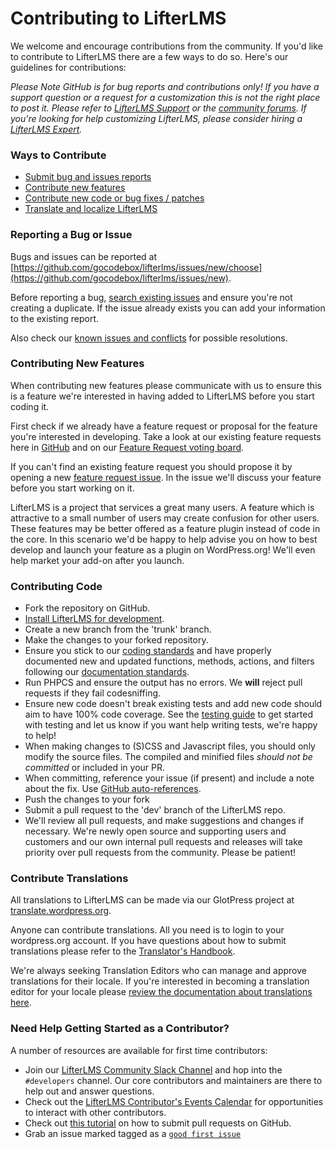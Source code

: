 Contributing to LifterLMS
=========================

We welcome and encourage contributions from the community. If you'd like to contribute to LifterLMS there are a few ways to do so. Here's our guidelines for contributions:

*Please Note GitHub is for bug reports and contributions only! If you have a support question or a request for a customization this is not the right place to post it. Please refer to [LifterLMS Support](https://lifterlms.com/my-account/my-tickets) or the [community forums](https://wordpress.org/support/plugin/lifterlms). If you're looking for help customizing LifterLMS, please consider hiring a [LifterLMS Expert](https://lifterlms.com/docs/do-you-have-any-recommended-developers-who-can-modifycustomize-lifterlms/).*


### Ways to Contribute

+ [Submit bug and issues reports](#reporting-a-bug-or-issue)
+ [Contribute new features](#contributing-new-features)
+ [Contribute new code or bug fixes / patches](#contributing-code)
+ [Translate and localize LifterLMS](#contribute-translations)


### Reporting a Bug or Issue

Bugs and issues can be reported at [https://github.com/gocodebox/lifterlms/issues/new/choose](https://github.com/gocodebox/lifterlms/issues/new).

Before reporting a bug, [search existing issues](https://github.com/gocodebox/lifterlms/issues) and ensure you're not creating a duplicate. If the issue already exists you can add your information to the existing report.

Also check our [known issues and conflicts](https://lifterlms.com/doc-category/lifterlms/known-conflicts/) for possible resolutions.

### Contributing New Features

When contributing new features please communicate with us to ensure this is a feature we're interested in having added to LifterLMS before you start coding it.

First check if we already have a feature request or proposal for the feature you're interested in developing. Take a look at our existing feature requests here in [GitHub](https://github.com/gocodebox/lifterlms/issues?utf8=%E2%9C%93&q=is%3Aissue+label%3A%22type%3A+feature+request%22) and on our [Feature Request voting board](https://trello.com/b/egC72ZZS/lifterlms-road-map-and-feature-voting).

If you can't find an existing feature request you should propose it by opening a new [feature request issue](https://github.com/gocodebox/lifterlms/issues/new?template=Feature_Request.md). In the issue we'll discuss your feature  before you start working on it.

LifterLMS is a project that services a great many users. A feature which is attractive to a small number of users may create confusion for other users. These features may be better offered as a feature plugin instead of code in the core. In this scenario we'd be happy to help advise you on how to best develop and launch your feature as a plugin on WordPress.org! We'll even help market your add-on after you launch.

### Contributing Code

+ Fork the repository on GitHub.
+ [Install LifterLMS for development](../docs/installing.md).
+ Create a new branch from the 'trunk' branch.
+ Make the changes to your forked repository.
+ Ensure you stick to our [coding standards](https://github.com/gocodebox/lifterlms/blob/trunk/docs/coding-standards.md) and have properly documented new and updated functions, methods, actions, and filters following our [documentation standards](https://github.com/gocodebox/lifterlms/blob/trunk/docs/documentation-standards.md).
+ Run PHPCS and ensure the output has no errors. We **will** reject pull requests if they fail codesniffing.
+ Ensure new code doesn't break existing tests and add new code should aim to have 100% code coverage. See the [testing guide](https://github.com/gocodebox/lifterlms/blob/trunk/tests/phpunit/README.md) to get started with testing and let us know if you want help writing tests, we're happy to help!
+ When making changes to (S)CSS and Javascript files, you should only modify the source files. The compiled and minified files *should not be committed* or included in your PR.
+ When committing, reference your issue (if present) and include a note about the fix. Use [GitHub auto-references](https://help.github.com/en/articles/autolinked-references-and-urls).
+ Push the changes to your fork
+ Submit a pull request to the 'dev' branch of the LifterLMS repo.
+ We'll review all pull requests, and make suggestions and changes if necessary. We're newly open source and supporting users and customers and our own internal pull requests and releases will take priority over pull requests from the community. Please be patient!


### Contribute Translations

All translations to LifterLMS can be made via our GlotPress project at [translate.wordpress.org](https://translate.wordpress.org/projects/wp-plugins/lifterlms).

Anyone can contribute translations. All you need is to login to your wordpress.org account. If you have questions about how to submit translations please refer to the [Translator's Handbook](https://make.wordpress.org/polyglots/handbook/).

We're always seeking Translation Editors who can manage and approve translations for their locale. If you're interested in becoming a translation editor for your locale please [review the documentation about translations here](https://lifterlms.com/docs/how-can-i-contribute-translations-to-lifterlms/).


### Need Help Getting Started as a Contributor?

A number of resources are available for first time contributors:

+ Join our [LifterLMS Community Slack Channel](https://lifterlms.com/slack) and hop into the `#developers` channel. Our core contributors and maintainers are there to help out and answer questions.
+ Check out the [LifterLMS Contributor's Events Calendar](https://make.lifterlms.com/calendar/events/) for opportunities to interact with other contributors.
+ Check out [this tutorial](https://www.digitalocean.com/community/tutorials/how-to-create-a-pull-request-on-github) on how to submit pull requests on GitHub.
+ Grab an issue marked tagged as a [`good first issue`](https://github.com/gocodebox/lifterlms/issues?q=is%3Aissue+is%3Aopen+label%3A%22good+first+issue%22)
